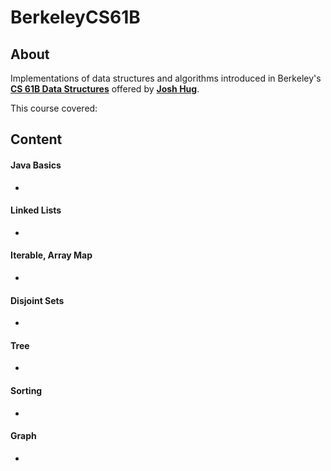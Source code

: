 BerkeleyCS61B
========

About
--------

Implementations of data structures and algorithms introduced in Berkeley's [**CS 61B Data Structures**](http://datastructur.es/sp17/index.html) offered by [**Josh Hug**](https://www2.eecs.berkeley.edu/Faculty/Homepages/joshhug.html).

This course covered:



Content
--------

#### Java Basics
- 

#### Linked Lists
- 

#### Iterable, Array Map
- 

#### Disjoint Sets
- 

#### Tree
- 

#### Sorting
- 

#### Graph
- 

